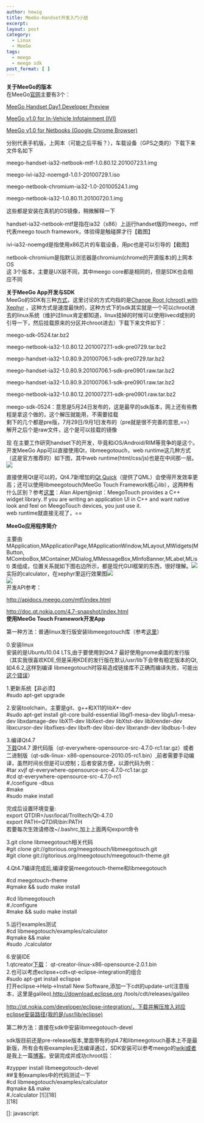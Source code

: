 ```yaml
---
author: hewig
title: MeeGo-Handset开发入门小结
excerpt:
layout: post
category:
  - Linux
  - MeeGo
tags:
  - meego
  - meego sdk
post_format: [ ]
---
```

**关于MeeGo的版本**  
在MeeGo[官网][1]主要有3个：

[MeeGo Handset Day1 Developer Preview][2]

[MeeGo v1.0 for In-Vehicle Infotainment (IVI)][3]

[MeeGo v1.0 for Netbooks (Google Chrome Browser)][4]

分别代表手机版，上网本（可能之后平板？），车载设备（GPS之类的）下载下来文件名如下

meego-handset-ia32-netbook-mtf-1.0.80.12.20100723.1.img

meego-ivi-ia32-noemgd-1.0.1-20100729.1.iso

meego-netbook-chromium-ia32-1.0-20100524.1.img

meego-netbook-ia32-1.0.80.11.20100720.1.img

这些都是安装在真机的OS镜像，稍微解释一下

handset-ia32-netbook-mtf是指在ia32（x86）上运行handset版的meego，mtf代表meego touch framework，体验得是触碰屏才行【截图】

ivi-ia32-noemgd是指使用x86芯片的车载设备，用pc也是可以引导的【截图】

netbook-chromium是指默认浏览器是chromium(chrome的开源版本)的上网本OS  
这 3个版本，主要是UX层不同，其中meego core都是相同的，但是SDK也会相应不同

**关于MeeGo App开发与SDK**  
MeeGo的SDK有三种[方式][5]，这里讨论的方式均指的是[Change Root (chroot) with Xephyr][6] ，这种方式是速度最快的，这种方式下的sdk其实就是一个可以chroot进去的linux系统（维护过linux肯定都知道，linux挂掉的时候可以使用livecd或别的引导一下，然后挂载原来的分区并chroot进去）下载下来文件如下：

meego-sdk-0524.tar.bz2

meego-netbook-ia32-1.0.80.12.20100727.1-sdk-pre0729.tar.bz2

meego-handset-ia32-1.0.80.9.20100706.1-sdk-pre0729.tar.bz2

meego-handset-ia32-1.0.80.9.20100706.1-sdk-pre0901.raw.tar.bz2

meego-handset-ia32-1.0.80.9.20100706.1-sdk-pre0901.raw.tar.bz2

meego-netbook-ia32-1.0.80.12.20100727.1-sdk-pre0901.raw.tar.bz2

meego-sdk-0524：意思是5月24日发布的，这是最早的sdk版本，网上还有些教程是拿这个做的，这个解压就能用，不需要挂载  
剩下的几个都是pre版，7月29日/9月1日发布的（pre就是很不完善的意思,==）  
解开之后个是raw文件，这个是可以挂载的镜像

现 在主要工作研究handset下的开发，毕竟和iOS/Android/RIM等竞争的是这个。开发MeeGo App可以直接使用Qt，libmeegotouch，web runtime这几种方式（这是官方推荐的）如下图，其中web runtime(html/css/js)也是在中间那一层。![][7]

直接使用Qt是可以的，Qt4.7新增加的[Qt Quick][8]（提供了QML）会使得开发效率更高；还可以使用libmeegotouch(MeeGo Touch Framework核心lib），这两种有什么区别？参考[这里][9]：Alan Alpert@niqt：MeegoTouch provides a C++ widget library. If you are writing an application UI in C++ and want native look and feel on MeegoTouch devices, you just use it.  
web runtime就直接无视了，==

**MeeGo应用程序简介**

主要由MApplication,MApplicationPage,MApplicationWindow,MLayout,MWidgets(MButton,  
MComboBox,MContainer,MDialog,MMessageBox,MInfoBanner,MLabel,MList) 类组成，位置关系就如下图右边所示，都是现代GUI框架的东西，很好理解。![][10]  
实际的calculator，在xephyr里运行效果图![][11]  
![][12]  
开发API参考：

<http://apidocs.meego.com/mtf/index.html>

<http://doc.qt.nokia.com/4.7-snapshot/index.html>  
**使用MeeGo Touch Framework开发App**

第一种方法：普通linux发行版安装libmeegotouch库（参考[这里][13]）

0.安装linux  
安装的是Ubuntu10.04 LTS,由于要使用到Qt4.7 最好使用gnome桌面的发行版（其实我很喜欢KDE,但是采用KDE的发行版在默认/usr/lib下会带有稳定版本的Qt,如4.6.2,这样到编译 libmeegotouch时容易造成链接库不正确而编译失败，可能出[这个错误][14]）

1.更新系统【非必须】  
#sudo apt-get upgrade

2.安装toolchain，主要是git、g++和X11的libX*-dev  
#sudo apt-get install git-core build-essential libgl1-mesa-dev libglu1-mesa-dev libxdamage-dev libX11-dev libXext-dev libXtst-dev libXrender-dev libxcursor-dev libxfixes-dev libxft-dev libxi-dev libxrandr-dev libdbus-1-dev

3.编译Qt4.7  
[下载][15]Qt4.7 源代码版（qt-everywhere-opensource-src-4.7.0-rc1.tar.gz）或者二进制版（qt-sdk-linux- x86-opensource-2010.05-rc1.bin）,前者需要手动编译，虽然时间长但是可以控制；后者安装方便，以源代码为例：  
#tar xvjf qt-everywhere-opensource-src-4.7.0-rc1.tar.gz  
#cd qt-everywhere-opensource-src-4.7.0-rc1  
#./configure -dbus  
#make  
#sudo make install

完成后设置环境变量:  
export QTDIR=/usr/local/Trolltech/Qt-4.7.0  
export PATH=$QTDIR/bin:$PATH  
若要每次生效请修改~/.bashrc,加上上面两句export命令

3.git clone libmeegotouch相关代码  
#git clone git://gitorious.org/meegotouch/libmeegotouch.git  
#git clone git://gitorious.org/meegotouch/meegotouch-theme.git

4.Qt4.7编译完成后,编译安装meegotouch-theme和libmeegotouch

#cd meegotouch-theme  
#qmake && sudo make install

#cd libmeegotouch  
#./configure  
#make && sudo make install

5.运行examples测试  
#cd libmeegotouch/examples/calculator  
#qmake && make  
#sudo ./calculator

6.安装IDE  
1.qtcreator[下载][15]： qt-creator-linux-x86-opensource-2.0.1.bin  
2.也可以考虑eclipse+cdt+qt-eclipse-integration的组合  
#sudo apt-get install eclispse  
打开eclipse->Help->Install New Software,添加一下cdt的update-url(注意版本，这里是galileo),http://download.eclipse.org /tools/cdt/releases/galileo

http://qt.nokia.com/developer/eclipse-integration/，下载并解压放入对应eclipse安装路径(我的是/usr/lib/eclipse)

第二种方法：直接在sdk中安装libmeegotouch-devel

sdk版目前还是pre-release版本,里面带有的qt4.7和libmeegotouch基本上不是最新版，所有会有些examples无法编译通过，SDK安装可以参考meego的[wiki或者][6]是我上一篇[博客][16]。安装完成并成功chroot后：

#zypper install libmeegotouch-devel  
##复制examples中的代码测试一下  
#cd libmeegotouch/examples/calculator  
#qmake && make  
#./calculator [![][18]  
][18]  

 [1]: http://meego.com/downloads/releases
 [2]: http://meego.com/downloads/releases/1.0.80.8/meego-handset-day1-developer-preview
 [3]: http://meego.com/downloads/releases/1.0/meego-v1.0-in-vehicle-infotainment-ivi
 [4]: http://meego.com/downloads/releases/1.0/meego-v1.0-netbooks-google-chrome-browser
 [5]: http://wiki.meego.com/MeeGo_SDK_Development_Options
 [6]: http://wiki.meego.com/MeeGo_SDK_with_Xephyr
 [7]: https://lh6.googleusercontent.com/6ZfNUKGG0iDKIxTtdXpIQtBJbjynJ7bTgL6LkUQ9pTtdHWN5l5toAavI0_mZ-CFAoq6ktxumN9HhcRIz7SJ5YZxqgOZ_splW7ttiu5X6Q3yb93hmGg
 [8]: http://doc.qt.nokia.com/4.7-snapshot/qml-intro.html
 [9]: http://labs.trolltech.com/blogs/2010/09/10/building-the-future-reintroducing-the-qt-quick-components/
 [10]: https://lh5.googleusercontent.com/uzd3Hjuk2R6warhUHQc_lk14cKk7_70Yoj6EeEHT7hiPobXWSacsLiW7v8rn5sgUr0e7rczcgybOapiJrWTV7Lo_wcDo8idstwrFDC_SiOE9LzWX9w
 [11]: https://lh5.googleusercontent.com/WVFfUde7xnwp6uO0YYRRbOiiHMKiUJ_HrDi_hTwXozjaNGy4fcI0urC0V_Kp9n2PDVUfIvy4gd0bSCcc8aAtbrVu7h1B6izudYoVSKaXk8pYoPFNGA
 [12]: https://lh3.googleusercontent.com/avY7xYfMvR3VeJUrF3ZM9gYlzddGO9MtBPuLnHM9x4BuRqGWf8miQY0Bkcto2ZDrdYHt_m3w_FS3ygLqfEr1vxyQUlyvDLjExpMVxlxxIp_kSZdafQ
 [13]: http://apidocs.meego.com/mtf/installation.html
 [14]: http:///#
 [15]: http://qt.nokia.com/developer/qt-qtcreator-prerelease#download
 [16]: http://blog.csdn.net/xutaozero21/archive/2010/07/31/5779591.aspx
 []: javascript: